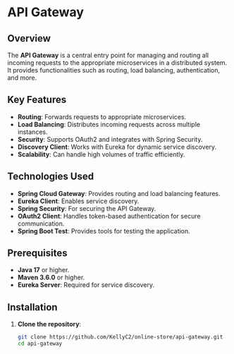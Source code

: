 # API Gateway

## Overview
The **API Gateway** is a central entry point for managing and routing all incoming requests to the appropriate microservices in a distributed system. It provides functionalities such as routing, load balancing, authentication, and more.

## Key Features
- **Routing**: Forwards requests to appropriate microservices.
- **Load Balancing**: Distributes incoming requests across multiple instances.
- **Security**: Supports OAuth2 and integrates with Spring Security.
- **Discovery Client**: Works with Eureka for dynamic service discovery.
- **Scalability**: Can handle high volumes of traffic efficiently.

## Technologies Used
- **Spring Cloud Gateway**: Provides routing and load balancing features.
- **Eureka Client**: Enables service discovery.
- **Spring Security**: For securing the API Gateway.
- **OAuth2 Client**: Handles token-based authentication for secure communication.
- **Spring Boot Test**: Provides tools for testing the application.

## Prerequisites
- **Java 17** or higher.
- **Maven 3.6.0** or higher.
- **Eureka Server**: Required for service discovery.

## Installation

1. **Clone the repository**:
   ```bash
   git clone https://github.com/KellyC2/online-store/api-gateway.git
   cd api-gateway
